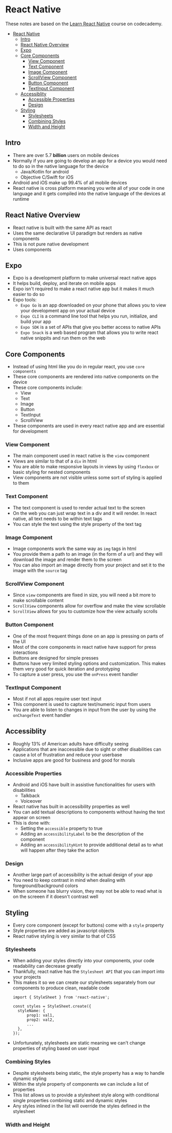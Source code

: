 # React Native
These notes are based on the [Learn React Native](https://www.codecademy.com/learn/learn-react-native) course on codecademy.

- [React Native](#react-native)
  - [Intro](#intro)
  - [React Native Overview](#react-native-overview)
  - [Expo](#expo)
  - [Core Components](#core-components)
    - [View Component](#view-component)
    - [Text Component](#text-component)
    - [Image Component](#image-component)
    - [ScrollView Component](#scrollview-component)
    - [Button Component](#button-component)
    - [TextInput Component](#textinput-component)
  - [Accessiblity](#accessiblity)
    - [Accessible Properties](#accessible-properties)
    - [Design](#design)
  - [Styling](#styling)
    - [Stylesheets](#stylesheets)
    - [Combining Styles](#combining-styles)
    - [Width and Height](#width-and-height)

## Intro
- There are over 5.7 **billion** users on mobile devices
- Normally if you are going to develop an app for a device you would need to do so in the native language for the device
  - Java/Kotlin for android
  - Objective C/Swift for iOS
- Android and iOS make up 99.4% of all mobile devices
- React native is cross platform meaning you write all of your code in one language and it gets compiled into the native language of the devices at runtime

## React Native Overview
- React native is built with the same API as react
- Uses the same declarative UI paradigm but renders as native components
- This is not pure native development
- Uses components

## Expo
- Expo is a development platform to make universal react native apps
- It helps build, deploy, and iterate on mobile apps
- Expo isn't required to make a react native app but it makes it much easier to do so
- Expo tools:
  - `Expo Go` is an app downloaded on your phone that allows you to view your development app on your actual device
  - `Expo CLI` is a command line tool that helps you run, initialize, and build your app
  - `Expo SDK` is a set of APIs that give you better access to native APIs
  - `Expo Snack` is a web based program that allows you to write react native snippits and run them on the web


## Core Components
- Instead of using html like you do in regular react, you use `core components`
- These core components are rendered into native components on the device
- These core components include:
  - View
  - Text
  - Image
  - Button
  - TextInput
  - ScrollView
- These components are used in every react native app and are essential for development

### View Component
- The main component used in react native is the `view` component
- Views are similar to that of a `div` in html
- You are able to make responsive layouts in views by using `flexbox` or basic styling for nested components
- View components are not visible unless some sort of styling is applied to them

### Text Component
- The text component is used to render actual text to the screen
- On the web you can just wrap text in a div and it will render.  In react native, all text needs to be within text tags
- You can style the text using the style property of the text tag

### Image Component
- Image components work the same way as `img` tags in html
- You provide them a path to an image (in the form of a url) and they will download the image and render them to the screen
- You can also import an image directly from your project and set it to the image with the `source` tag

### ScrollView Component
- Since `view` components are fixed in size, you will need a bit more to make scrollable content
- `ScrollView` components allow for overflow and make the view scrollable
- `ScrollView` allows for you to customize how the view actually scrolls

### Button Component
- One of the most frequent things done on an app is pressing on parts of the UI
- Most of the core components in react native have support for press interactions
- Buttons are designed for simple presses
- Buttons have very limited styling options and customization.  This makes them very good for quick iteration and prototyping
- To capture a user press, you use the `onPress` event handler

### TextInput Component
- Most if not all apps require user text input
- This component is used to capture text/numeric input from users
- You are able to listen to changes in input from the user by using the `onChangeText` event handler

## Accessiblity
- Roughly 13% of American adults have difficulty seeing
- Applications that are inaccessible due to sight or other disabilities can cause a lot of frustration and reduce your userbase
- Inclusive apps are good for business and good for morals

### Accessible Properties
- Android and iOS have built in assistive functionalities for users with disabilities
  - Talkback
  - Voiceover
- React native has built in accessibility properties as well
- You can add textual descriptions to components without having the text appear on screen
- This is done with:
  - Setting the `accessible` property to true
  - Adding an `accessibilityLabel` to be the description of the component
  - Adding an `accessibilityHint` to provide additional detail as to what will happen after they take the action

### Design
- Another large part of accessibility is the actual design of your app
- You need to keep contrast in mind when dealing with foreground/background colors
- When someone has blurry vision, they may not be able to read what is on the screeen if it doesn't contrast well

## Styling
- Every core component (except for buttons) come with a `style` property
- Style properties are added as javascript objects
- React native styling is very similar to that of CSS

### Stylesheets
- When adding your styles directly into your components, your code readability can decrease greatly
- Thankfully, react native has the `Stylesheet API` that you can import into your projects
- This makes it so we can create our stylesheets separately from our components to produce clean, readable code
  ```
  import { StyleSheet } from 'react-native';

  const styles = StyleSheet.create({
    styleName: {
        prop1: val1,
        prop2: val2,
        ...
    },
  });
  ```
- Unfortunately, stylesheets are static meaning we can't change properties of styling based on user input

### Combining Styles
- Despite stylesheets being static, the style property has a way to handle dynamic styling
- Within the style property of components we can include a list of properties
- This list allows us to provide a stylesheet style along with conditional single properties combining static and dynamic styles
- Any styles inlined in the list will override the styles defined in the stylesheet

### Width and Height